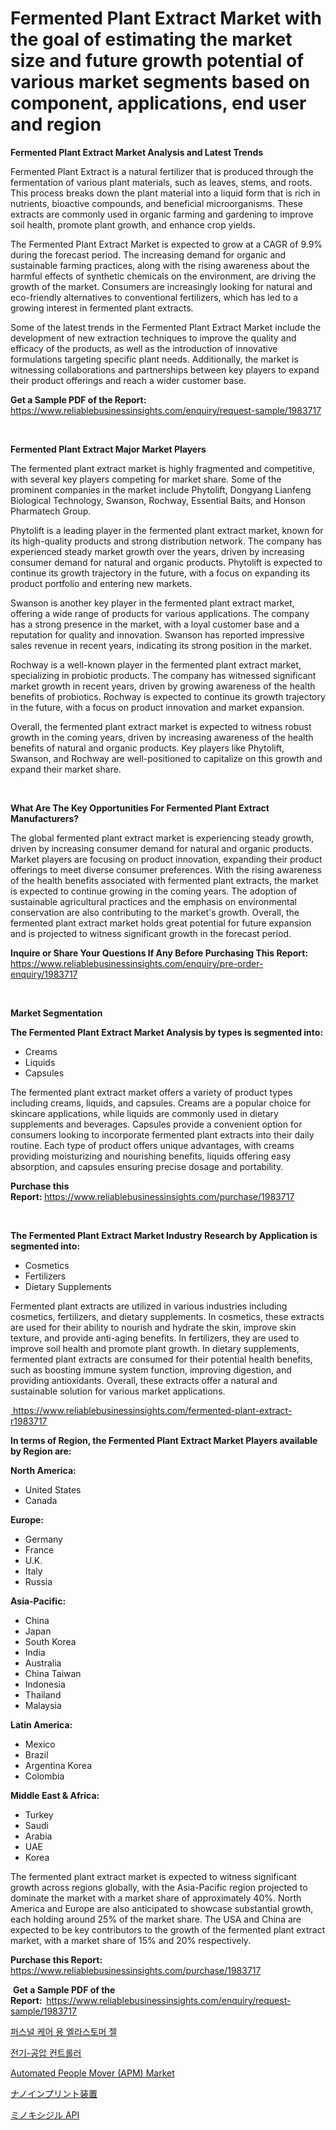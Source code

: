 <p><h1>Fermented Plant Extract Market with the goal of estimating the market size and future growth potential of various market segments based on component, applications, end user and region</h1></p><p><strong>Fermented Plant Extract Market Analysis and Latest Trends</strong></p>
<p><p>Fermented Plant Extract is a natural fertilizer that is produced through the fermentation of various plant materials, such as leaves, stems, and roots. This process breaks down the plant material into a liquid form that is rich in nutrients, bioactive compounds, and beneficial microorganisms. These extracts are commonly used in organic farming and gardening to improve soil health, promote plant growth, and enhance crop yields.</p><p>The Fermented Plant Extract Market is expected to grow at a CAGR of 9.9% during the forecast period. The increasing demand for organic and sustainable farming practices, along with the rising awareness about the harmful effects of synthetic chemicals on the environment, are driving the growth of the market. Consumers are increasingly looking for natural and eco-friendly alternatives to conventional fertilizers, which has led to a growing interest in fermented plant extracts.</p><p>Some of the latest trends in the Fermented Plant Extract Market include the development of new extraction techniques to improve the quality and efficacy of the products, as well as the introduction of innovative formulations targeting specific plant needs. Additionally, the market is witnessing collaborations and partnerships between key players to expand their product offerings and reach a wider customer base.</p></p>
<p><strong>Get a Sample PDF of the Report:&nbsp;</strong> <a href="https://www.reliablebusinessinsights.com/enquiry/request-sample/1983717">https://www.reliablebusinessinsights.com/enquiry/request-sample/1983717</a></p>
<p>&nbsp;</p>
<p><strong>Fermented Plant Extract Major Market Players</strong></p>
<p><p>The fermented plant extract market is highly fragmented and competitive, with several key players competing for market share. Some of the prominent companies in the market include Phytolift, Dongyang Lianfeng Biological Technology, Swanson, Rochway, Essential Baits, and Honson Pharmatech Group. </p><p>Phytolift is a leading player in the fermented plant extract market, known for its high-quality products and strong distribution network. The company has experienced steady market growth over the years, driven by increasing consumer demand for natural and organic products. Phytolift is expected to continue its growth trajectory in the future, with a focus on expanding its product portfolio and entering new markets.</p><p>Swanson is another key player in the fermented plant extract market, offering a wide range of products for various applications. The company has a strong presence in the market, with a loyal customer base and a reputation for quality and innovation. Swanson has reported impressive sales revenue in recent years, indicating its strong position in the market.</p><p>Rochway is a well-known player in the fermented plant extract market, specializing in probiotic products. The company has witnessed significant market growth in recent years, driven by growing awareness of the health benefits of probiotics. Rochway is expected to continue its growth trajectory in the future, with a focus on product innovation and market expansion.</p><p>Overall, the fermented plant extract market is expected to witness robust growth in the coming years, driven by increasing awareness of the health benefits of natural and organic products. Key players like Phytolift, Swanson, and Rochway are well-positioned to capitalize on this growth and expand their market share.</p></p>
<p>&nbsp;</p>
<p><strong>What Are The Key Opportunities For Fermented Plant Extract Manufacturers?</strong></p>
<p><p>The global fermented plant extract market is experiencing steady growth, driven by increasing consumer demand for natural and organic products. Market players are focusing on product innovation, expanding their product offerings to meet diverse consumer preferences. With the rising awareness of the health benefits associated with fermented plant extracts, the market is expected to continue growing in the coming years. The adoption of sustainable agricultural practices and the emphasis on environmental conservation are also contributing to the market's growth. Overall, the fermented plant extract market holds great potential for future expansion and is projected to witness significant growth in the forecast period.</p></p>
<p><strong>Inquire or Share Your Questions If Any Before Purchasing This Report:</strong> <a href="https://www.reliablebusinessinsights.com/enquiry/pre-order-enquiry/1983717">https://www.reliablebusinessinsights.com/enquiry/pre-order-enquiry/1983717</a></p>
<p>&nbsp;</p>
<p><strong>Market Segmentation</strong></p>
<p><strong>The Fermented Plant Extract Market Analysis by types is segmented into:</strong></p>
<p><ul><li>Creams</li><li>Liquids</li><li>Capsules</li></ul></p>
<p><p>The fermented plant extract market offers a variety of product types including creams, liquids, and capsules. Creams are a popular choice for skincare applications, while liquids are commonly used in dietary supplements and beverages. Capsules provide a convenient option for consumers looking to incorporate fermented plant extracts into their daily routine. Each type of product offers unique advantages, with creams providing moisturizing and nourishing benefits, liquids offering easy absorption, and capsules ensuring precise dosage and portability.</p></p>
<p><strong>Purchase this Report:&nbsp;</strong><a href="https://www.reliablebusinessinsights.com/purchase/1983717">https://www.reliablebusinessinsights.com/purchase/1983717</a></p>
<p>&nbsp;</p>
<p><strong>The Fermented Plant Extract Market Industry Research by Application is segmented into:</strong></p>
<p><ul><li>Cosmetics</li><li>Fertilizers</li><li>Dietary Supplements</li></ul></p>
<p><p>Fermented plant extracts are utilized in various industries including cosmetics, fertilizers, and dietary supplements. In cosmetics, these extracts are used for their ability to nourish and hydrate the skin, improve skin texture, and provide anti-aging benefits. In fertilizers, they are used to improve soil health and promote plant growth. In dietary supplements, fermented plant extracts are consumed for their potential health benefits, such as boosting immune system function, improving digestion, and providing antioxidants. Overall, these extracts offer a natural and sustainable solution for various market applications.</p></p>
<p><a href="https://www.reliablebusinessinsights.com/fermented-plant-extract-r1983717">&nbsp;https://www.reliablebusinessinsights.com/fermented-plant-extract-r1983717</a></p>
<p><strong>In terms of Region, the Fermented Plant Extract Market Players available by Region are:</strong></p>
<p>
    <p> <strong> North America: </strong>
        <ul>
            <li>United States</li>
            <li>Canada</li>
        </ul>
        </p> 
    <p> <strong> Europe: </strong>
        <ul>
            <li>Germany</li>
            <li>France</li>
            <li>U.K.</li>
            <li>Italy</li>
            <li>Russia</li>
        </ul>
        </p> 
    <p> <strong> Asia-Pacific: </strong>
        <ul>
            <li>China</li>
            <li>Japan</li>
            <li>South Korea</li>
            <li>India</li>
            <li>Australia</li>
            <li>China Taiwan</li>
            <li>Indonesia</li>
            <li>Thailand</li>
            <li>Malaysia</li>
        </ul>
        </p> 
    <p> <strong> Latin America: </strong>
        <ul>
            <li>Mexico</li>
            <li>Brazil</li>
            <li>Argentina Korea</li>
            <li>Colombia</li>
        </ul>
        </p> 
    <p> <strong> Middle East & Africa: </strong>
        <ul>
            <li>Turkey</li>
            <li>Saudi</li>
            <li>Arabia</li>
            <li>UAE</li>
            <li>Korea</li>
        </ul>
    </p>
    </p>
<p><p>The fermented plant extract market is expected to witness significant growth across regions globally, with the Asia-Pacific region projected to dominate the market with a market share of approximately 40%. North America and Europe are also anticipated to showcase substantial growth, each holding around 25% of the market share. The USA and China are expected to be key contributors to the growth of the fermented plant extract market, with a market share of 15% and 20% respectively.</p></p>
<p><strong>Purchase this Report: </strong><a href="https://www.reliablebusinessinsights.com/purchase/1983717">https://www.reliablebusinessinsights.com/purchase/1983717</a></p>
<p>&nbsp;<strong>Get a Sample PDF of the Report:&nbsp;&nbsp;</strong><a href="https://www.reliablebusinessinsights.com/enquiry/request-sample/1983717">https://www.reliablebusinessinsights.com/enquiry/request-sample/1983717</a></p>
<p><strong></strong></p>
<p><p><a href="https://medium.com/@leeusso5656/%EA%B0%9C%EC%9D%B8%EC%9A%A9%ED%92%88-%EC%8B%9C%EC%9E%A5%EC%97%90%EC%84%9C-%EC%97%98%EB%9D%BC%EC%8A%A4%ED%86%A0%EB%A8%B8-%EC%A0%A4%EC%9D%80-%EC%8B%9C%EC%9E%A5-%EC%A0%90%EC%9C%A0%EC%9C%A8-%ED%81%AC%EA%B8%B0-%EB%B0%8F-2031%EB%85%84%EA%B9%8C%EC%A7%80%EC%9D%98-%EC%98%88%EC%83%81-%EC%98%88%EC%B8%A1%EC%97%90-%EC%B4%88%EC%A0%90%EC%9D%84-%EB%A7%9E%EC%B6%A5%EB%8B%88%EB%8B%A4-def4f5cedd0e">퍼스널 케어 용 엘라스토머 젤</a></p><p><a href="https://medium.com/@cierrahayes1930/%EC%A0%84%EA%B8%B0-%EA%B3%B5%EC%95%95-%EC%BB%A8%ED%8A%B8%EB%A1%A4%EB%9F%AC-%EC%8B%9C%EC%9E%A5-%EC%8B%9C%EC%9E%A5-cagr-%EC%8B%9C%EC%9E%A5-%ED%8A%B8%EB%A0%8C%EB%93%9C-%EB%B0%8F-%EC%84%B1%EC%9E%A5-%EC%A0%84%EB%9E%B5%EC%97%90-%EB%8C%80%ED%95%9C-%ED%86%B5%EC%B0%B0%EB%A0%A5-de829a9f91bd">전기-공압 컨트롤러</a></p><p><a href="https://github.com/dancokkoe288/Market-Research-Report-List-1/blob/main/automated-people-mover-apm-market.md">Automated People Mover (APM) Market</a></p><p><a href="https://medium.com/@elihomenick1943/%E3%83%87%E3%82%B3%E3%83%BC%E3%83%87%E3%82%A3%E3%83%B3%E3%82%B0%E3%83%8A%E3%83%8E%E3%82%A4%E3%83%B3%E3%83%97%E3%83%AA%E3%83%B3%E3%83%88%E8%A3%85%E7%BD%AE%E3%81%AE%E5%B8%82%E5%A0%B4%E3%83%A1%E3%83%88%E3%83%AA%E3%82%AF%E3%82%B9-%E5%B8%82%E5%A0%B4%E3%82%B7%E3%82%A7%E3%82%A2-%E3%83%88%E3%83%AC%E3%83%B3%E3%83%89-%E3%81%8A%E3%82%88%E3%81%B3%E6%88%90%E9%95%B7%E3%83%91%E3%82%BF%E3%83%BC%E3%83%B3-2fade48d5be9">ナノインプリント装置</a></p><p><a href="https://medium.com/@kaydenjohns1964/%E3%83%9F%E3%83%8E%E3%82%AD%E3%82%B7%E3%82%B8%E3%83%ABapi%E5%B8%82%E5%A0%B4-%E5%B8%82%E5%A0%B4%E3%82%B7%E3%82%A7%E3%82%A2-%E5%B8%82%E5%A0%B4%E5%8B%95%E5%90%91-%E5%B0%86%E6%9D%A5%E3%81%AE%E6%88%90%E9%95%B7%E3%81%AE%E6%8E%A2%E7%B4%A2-d451ae61fa08">ミノキシジル API</a></p></p>
